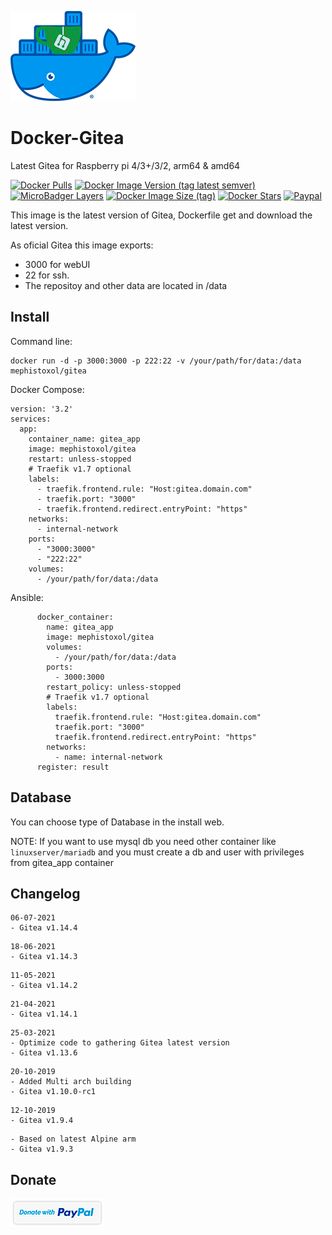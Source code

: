 ![Docker-Gitea](https://raw.githubusercontent.com/MephistoXoL/Docker-Gitea/master/Docker-Gitea.png)

# Docker-Gitea 
Latest Gitea for Raspberry pi 4/3+/3/2, arm64 & amd64


[![Docker Pulls](https://img.shields.io/docker/pulls/mephistoxol/gitea?logo=docker)](https://hub.docker.com/r/mephistoxol/gitea)
[![Docker Image Version (tag latest semver)](https://img.shields.io/docker/v/mephistoxol/gitea/latest?logo=linux&logoColor=white)](https://hub.docker.com/r/mephistoxol/gitea)
[![MicroBadger Layers](https://img.shields.io/microbadger/layers/mephistoxol/gitea/latest)](https://hub.docker.com/r/mephistoxol/gitea)
[![Docker Image Size (tag)](https://img.shields.io/docker/image-size/mephistoxol/gitea/latest)](https://hub.docker.com/r/mephistoxol/gitea)
[![Docker Stars](https://img.shields.io/docker/stars/mephistoxol/gitea)](https://hub.docker.com/r/mephistoxol/gitea)
[![Paypal](https://img.shields.io/badge/paypal-donate-orange?logo=paypal)](https://www.paypal.me/mephistoxol)

This image is the latest version of Gitea, Dockerfile get and download the latest version.

As oficial Gitea this image exports:
- 3000 for webUI
- 22 for ssh.
- The repositoy and other data are located in /data

## Install
Command line:
```
docker run -d -p 3000:3000 -p 222:22 -v /your/path/for/data:/data mephistoxol/gitea
```

Docker Compose:
```
version: '3.2'
services:
  app:
    container_name: gitea_app
    image: mephistoxol/gitea
    restart: unless-stopped
    # Traefik v1.7 optional
    labels:
      - traefik.frontend.rule: "Host:gitea.domain.com"
      - traefik.port: "3000"
      - traefik.frontend.redirect.entryPoint: "https"    
    networks:      
      - internal-network
    ports:
      - "3000:3000"
      - "222:22"
    volumes:
      - /your/path/for/data:/data
```

Ansible:
```
      docker_container:
        name: gitea_app
        image: mephistoxol/gitea
        volumes:
          - /your/path/for/data:/data
        ports:
          - 3000:3000
        restart_policy: unless-stopped
        # Traefik v1.7 optional
        labels:
          traefik.frontend.rule: "Host:gitea.domain.com"
          traefik.port: "3000"
          traefik.frontend.redirect.entryPoint: "https"
        networks:
          - name: internal-network
      register: result
```

## Database
You can choose type of Database in the install web.

NOTE: If you want to use mysql db you need other container like ```linuxserver/mariadb``` and you must create a db and user with privileges from gitea_app container 

## Changelog
```
06-07-2021
- Gitea v1.14.4
```
```
18-06-2021
- Gitea v1.14.3
```
```
11-05-2021
- Gitea v1.14.2
```
```
21-04-2021
- Gitea v1.14.1
```
```
25-03-2021
- Optimize code to gathering Gitea latest version
- Gitea v1.13.6
```
```
20-10-2019
- Added Multi arch building
- Gitea v1.10.0-rc1
```
```
12-10-2019
- Gitea v1.9.4
```
```
- Based on latest Alpine arm
- Gitea v1.9.3
```

## Donate
[![Paypal](https://raw.githubusercontent.com/MephistoXoL/Things/master/paypal.png)](https://www.paypal.me/mephistoxol)
